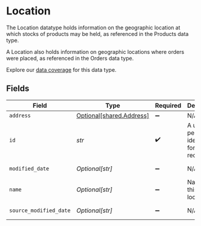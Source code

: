 # Location

The Location datatype holds information on the geographic location at which stocks of products may be held, as referenced in the Products data type.

A Location also holds information on geographic locations where orders were placed, as referenced in the Orders data type.

Explore our [data coverage](https://knowledge.codat.io/supported-features/commerce?view=tab-by-data-type&dataType=commerce-locations) for this data type.


## Fields

| Field                                                      | Type                                                       | Required                                                   | Description                                                | Example                                                    |
| ---------------------------------------------------------- | ---------------------------------------------------------- | ---------------------------------------------------------- | ---------------------------------------------------------- | ---------------------------------------------------------- |
| `address`                                                  | [Optional[shared.Address]](../../models/shared/address.md) | :heavy_minus_sign:                                         | N/A                                                        |                                                            |
| `id`                                                       | *str*                                                      | :heavy_check_mark:                                         | A unique, persistent identifier for this record            | 13d946f0-c5d5-42bc-b092-97ece17923ab                       |
| `modified_date`                                            | *Optional[str]*                                            | :heavy_minus_sign:                                         | N/A                                                        | 2022-10-23T00:00:00.000Z                                   |
| `name`                                                     | *Optional[str]*                                            | :heavy_minus_sign:                                         | Name of this location                                      |                                                            |
| `source_modified_date`                                     | *Optional[str]*                                            | :heavy_minus_sign:                                         | N/A                                                        | 2022-10-23T00:00:00.000Z                                   |
